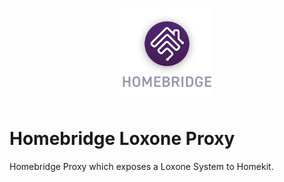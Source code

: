 
<p align="center">

<img src="https://github.com/homebridge/branding/raw/master/logos/homebridge-wordmark-logo-vertical.png" width="150">

</p>


# Homebridge Loxone Proxy 

Homebridge Proxy which exposes a Loxone System to Homekit.

